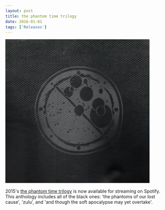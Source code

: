 ```yaml
---
layout: post
title: the phantom time trilogy
date: 2016-01-01
tags: ['Releases']
---
```

[![the phantom time trilogy](/assets/images/the-phantom-time-trilogy.jpg)](https://open.spotify.com/album/0kpDme6grGlpudBK2ioy6Q)

2015's [the phantom time trilogy](https://open.spotify.com/album/0kpDme6grGlpudBK2ioy6Q) is now available for streaming on Spotify. This anthology includes all of the black ones: 'the phantoms of our lost cause', 'zulu', and 'and though the soft apocalypse may yet overtake'.